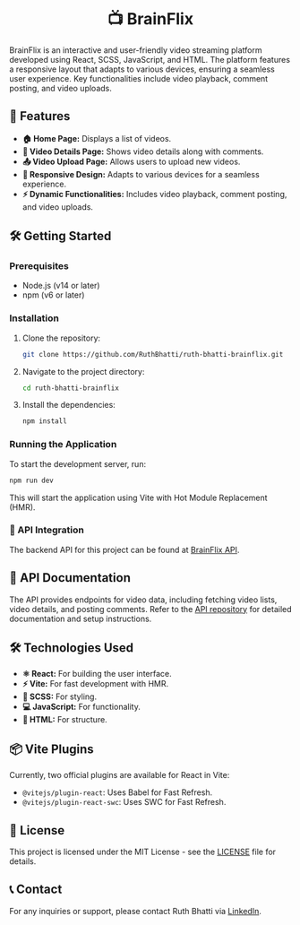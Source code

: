 <div align="center">
  <h1>📺 BrainFlix</h1>
</div>

BrainFlix is an interactive and user-friendly video streaming platform developed using React, SCSS, JavaScript, and HTML. The platform features a responsive layout that adapts to various devices, ensuring a seamless user experience. Key functionalities include video playback, comment posting, and video uploads.

## 🚀 Features

- **🏠 Home Page:** Displays a list of videos.
- **🎥 Video Details Page:** Shows video details along with comments.
- **📤 Video Upload Page:** Allows users to upload new videos.
- **📱 Responsive Design:** Adapts to various devices for a seamless experience.
- **⚡ Dynamic Functionalities:** Includes video playback, comment posting, and video uploads.

## 🛠️ Getting Started

### Prerequisites

- Node.js (v14 or later)
- npm (v6 or later)

### Installation

1. Clone the repository:
   ```bash
   git clone https://github.com/RuthBhatti/ruth-bhatti-brainflix.git
   ```
2. Navigate to the project directory:
   ```bash
   cd ruth-bhatti-brainflix
   ```
3. Install the dependencies:
   ```bash
   npm install
   ```

### Running the Application

To start the development server, run:
```bash
npm run dev
```
This will start the application using Vite with Hot Module Replacement (HMR).

### 🔗 API Integration

The backend API for this project can be found at [BrainFlix API](https://github.com/RuthBhatti/ruth-bhatti-brainflix-api).

## 📄 API Documentation

The API provides endpoints for video data, including fetching video lists, video details, and posting comments. Refer to the [API repository](https://github.com/RuthBhatti/ruth-bhatti-brainflix-api) for detailed documentation and setup instructions.

## 🛠️ Technologies Used

- **⚛️ React:** For building the user interface.
- **⚡ Vite:** For fast development with HMR.
- **🎨 SCSS:** For styling.
- **💻 JavaScript:** For functionality.
- **📝 HTML:** For structure.

## 📦 Vite Plugins

Currently, two official plugins are available for React in Vite:

- `@vitejs/plugin-react`: Uses Babel for Fast Refresh.
- `@vitejs/plugin-react-swc`: Uses SWC for Fast Refresh.

## 📜 License

This project is licensed under the MIT License - see the [LICENSE](LICENSE) file for details.

## 📞 Contact

For any inquiries or support, please contact Ruth Bhatti via [LinkedIn](https://www.linkedin.com/in/ruth-bhatti/).
